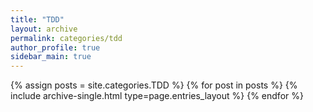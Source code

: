 ```yaml
---
title: "TDD"
layout: archive
permalink: categories/tdd
author_profile: true
sidebar_main: true
---
```


{% assign posts = site.categories.TDD %}
{% for post in posts %} {% include archive-single.html type=page.entries_layout %} {% endfor %}
